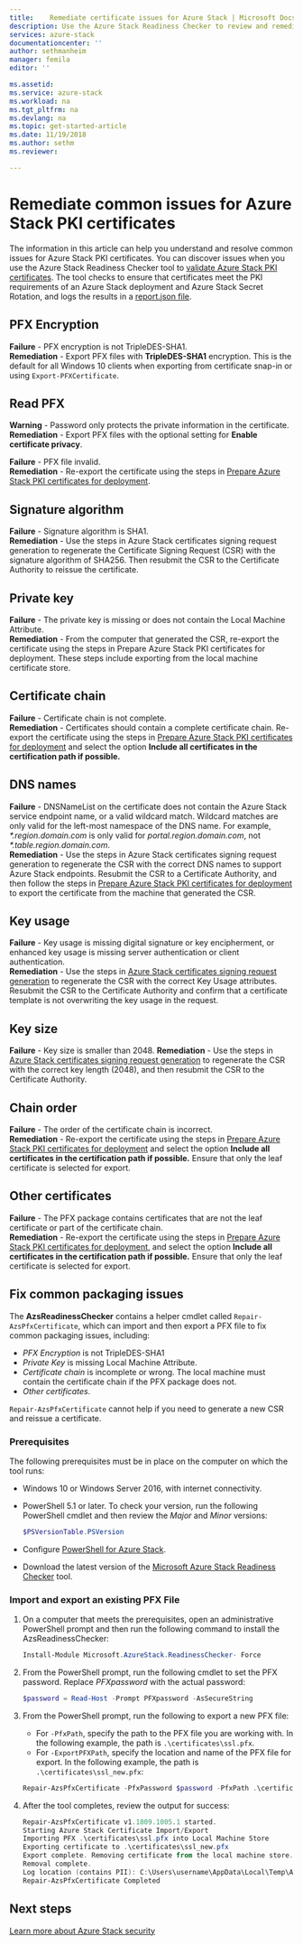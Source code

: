 ```yaml
---
title:    Remediate certificate issues for Azure Stack | Microsoft Docs
description: Use the Azure Stack Readiness Checker to review and remediate certificate issues.
services: azure-stack
documentationcenter: ''
author: sethmanheim
manager: femila
editor: ''

ms.assetid:
ms.service: azure-stack
ms.workload: na
ms.tgt_pltfrm: na
ms.devlang: na
ms.topic: get-started-article
ms.date: 11/19/2018
ms.author: sethm
ms.reviewer:

---
```


# Remediate common issues for Azure Stack PKI certificates

The information in this article can help you understand and resolve common issues for Azure Stack PKI certificates. You can discover issues when you use the Azure Stack Readiness Checker tool to [validate Azure Stack PKI certificates](azure-stack-validate-pki-certs.md). The tool checks to ensure that certificates meet the PKI requirements of an Azure Stack deployment and Azure Stack Secret Rotation, and logs the results in a [report.json file](azure-stack-validation-report.md).  

## PFX Encryption

**Failure** - PFX encryption is not TripleDES-SHA1.   
**Remediation** - Export PFX files with **TripleDES-SHA1** encryption. This is the default for all Windows 10 clients when exporting from certificate snap-in or using `Export-PFXCertificate`. 

## Read PFX

**Warning** - Password only protects the private information in the certificate.  
**Remediation** - Export PFX files with the optional setting for **Enable certificate privacy**.  

**Failure** - PFX file invalid.  
**Remediation** - Re-export the certificate using the steps in [Prepare Azure Stack PKI certificates for deployment](azure-stack-prepare-pki-certs.md).

## Signature algorithm

**Failure** - Signature algorithm is SHA1.    
**Remediation** - Use the steps in Azure Stack certificates signing request generation to regenerate the Certificate Signing Request (CSR) with the signature algorithm of SHA256. Then resubmit the CSR to the Certificate Authority to reissue the certificate.

## Private key

**Failure** - The private key is missing or does not contain the Local Machine Attribute.  
**Remediation** - From the computer that generated the CSR, re-export the certificate using the steps in Prepare Azure Stack PKI certificates for deployment. These steps include exporting from the local machine certificate store.

## Certificate chain

**Failure** - Certificate chain is not complete.  
**Remediation** - Certificates should contain a complete certificate chain. Re-export the certificate using the steps in [Prepare Azure Stack PKI certificates for deployment](azure-stack-prepare-pki-certs.md) and select the option **Include all certificates in the certification path if possible.**

## DNS names

**Failure** - DNSNameList on the certificate does not contain the Azure Stack service endpoint name, or a valid wildcard match. Wildcard matches are only valid for the left-most namespace of the DNS name. For example, _*.region.domain.com_ is only valid for *portal.region.domain.com*, not _*.table.region.domain.com_.  
**Remediation** - Use the steps in Azure Stack certificates signing request generation to regenerate the CSR with the correct DNS names to support Azure Stack endpoints. Resubmit the CSR to a Certificate Authority, and then follow the steps in [Prepare Azure Stack PKI certificates for deployment](azure-stack-prepare-pki-certs.md) to export the certificate from the machine that generated the CSR.  

## Key usage

**Failure** - Key usage is missing digital signature or key encipherment, or enhanced key usage is missing server authentication or client authentication.  
**Remediation** - Use the steps in [Azure Stack certificates signing request generation](azure-stack-get-pki-certs.md) to regenerate the CSR with the correct Key Usage attributes. Resubmit the CSR to the Certificate Authority and confirm that a certificate template is not overwriting the key usage in the request.

## Key size

**Failure** - Key size is smaller than 2048.
**Remediation** - Use the steps in [Azure Stack certificates signing request generation](azure-stack-get-pki-certs.md) to regenerate the CSR with the correct key length (2048), and then resubmit the CSR to the Certificate Authority.

## Chain order

**Failure** - The order of the certificate chain is incorrect.  
**Remediation** - Re-export the certificate using the steps in [Prepare Azure Stack PKI certificates for deployment](azure-stack-prepare-pki-certs.md) and select the option **Include all certificates in the certification path if possible.** Ensure that only the leaf certificate is selected for export. 

## Other certificates

**Failure** - The PFX package contains certificates that are not the leaf certificate or part of the certificate chain.  
**Remediation** - Re-export the certificate using the steps in [Prepare Azure Stack PKI certificates for deployment](azure-stack-prepare-pki-certs.md), and select the option **Include all certificates in the certification path if possible.** Ensure that only the leaf certificate is selected for export.

## Fix common packaging issues

The **AzsReadinessChecker** contains a helper cmdlet called `Repair-AzsPfxCertificate`, which can import and then export a PFX file to fix common packaging issues, including: 
 - *PFX Encryption* is not TripleDES-SHA1
 - *Private Key* is missing Local Machine Attribute.
 - *Certificate chain* is incomplete or wrong. The local machine must contain the certificate chain if the PFX package does not.
 - *Other certificates*.
 
`Repair-AzsPfxCertificate` cannot help if you need to generate a new CSR and reissue a certificate. 

### Prerequisites

The following prerequisites must be in place on the computer on which the tool runs: 
 - Windows 10 or Windows Server 2016, with internet connectivity.
 - PowerShell 5.1 or later. To check your version, run the following PowerShell cmdlet and then review the *Major* and *Minor* versions:

   ```powershell
   $PSVersionTable.PSVersion
   ```
 - Configure [PowerShell for Azure Stack](azure-stack-powershell-install.md). 
 - Download the latest version of the [Microsoft Azure Stack Readiness Checker](https://aka.ms/AzsReadinessChecker) tool.

### Import and export an existing PFX File

1. On a computer that meets the prerequisites, open an administrative PowerShell prompt and then run the following command to install the AzsReadinessChecker:
  
   ```powershell
   Install-Module Microsoft.AzureStack.ReadinessChecker- Force
   ```

2. From the PowerShell prompt, run the following cmdlet to set the PFX password. Replace *PFXpassword* with the actual password:
 
   ```powershell
   $password = Read-Host -Prompt PFXpassword -AsSecureString
   ```

3. From the PowerShell prompt, run the following to export a new PFX file:
   - For `-PfxPath`, specify the path to the PFX file you are working with. In the following example, the path is `.\certificates\ssl.pfx`.
   - For `-ExportPFXPath`, specify the location and name of the PFX file for export. In the following example, the path is `.\certificates\ssl_new.pfx`:

   ```powershell
   Repair-AzsPfxCertificate -PfxPassword $password -PfxPath .\certificates\ssl.pfx -ExportPFXPath .\certificates\ssl_new.pfx`
   ```  

4. After the tool completes, review the output for success:
 
   ```PowerShell
   Repair-AzsPfxCertificate v1.1809.1005.1 started.
   Starting Azure Stack Certificate Import/Export
   Importing PFX .\certificates\ssl.pfx into Local Machine Store
   Exporting certificate to .\certificates\ssl_new.pfx
   Export complete. Removing certificate from the local machine store.
   Removal complete.
   Log location (contains PII): C:\Users\username\AppData\Local\Temp\AzsReadinessChecker\AzsReadinessChecker.log
   Repair-AzsPfxCertificate Completed
   ```

## Next steps

[Learn more about Azure Stack security](azure-stack-rotate-secrets.md)
